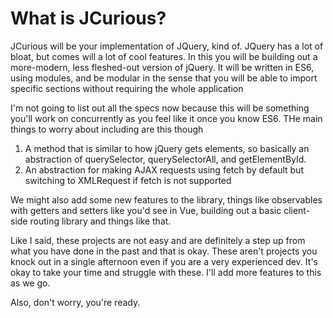 # What is JCurious?

JCurious will be your implementation of JQuery, kind of. JQuery has a lot of bloat, but comes will a lot of cool features. In this you will be building out a more-modern, less fleshed-out version of jQuery. It will be written in ES6, using modules, and be modular in the sense that you will be able to import specific sections without requiring the whole application

I'm not going to list out all the specs now because this will be something you'll work on concurrently as you feel like it once you know ES6. THe main things to worry about including are this though

1. A method that is similar to how jQuery gets elements, so basically an abstraction of querySelector, querySelectorAll, and getElementById.
2. An abstraction for making AJAX requests using fetch by default but switching to XMLRequest if fetch is not supported


We might also add some new features to the library, things like observables with getters and setters like you'd see in Vue, building out a basic client-side routing library and things like that.


Like I said, these projects are not easy and are definitely a step up from what you have done in the past and that is okay. These aren't projects you knock out in a single afternoon even if you are a very experienced dev. It's okay to take your time and struggle with these. I'll add more features to this as we go.

Also, don't worry, you're ready. 